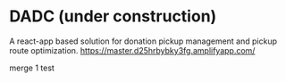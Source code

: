 # DADC (under construction)
A react-app based solution for donation pickup management and pickup route optimization.
https://master.d25hrbybky3fg.amplifyapp.com/

merge 1 test